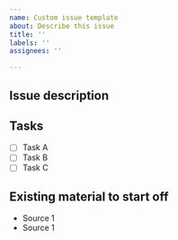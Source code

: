 ```yaml
---
name: Custom issue template
about: Describe this issue
title: ''
labels: ''
assignees: ''

---
```


## Issue description

## Tasks

- [ ] Task A
- [ ] Task B
- [ ] Task C

## Existing material to start off

 * Source 1
 * Source 1
